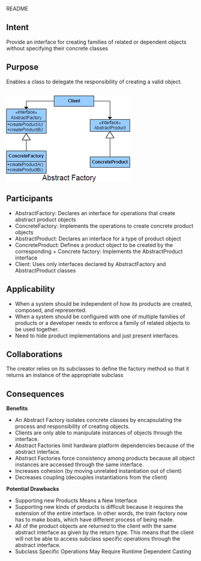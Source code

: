 README

## Intent ##

Provide an interface for creating families of related or dependent objects without specifying their concrete classes

## Purpose ##

Enables a class to delegate the responsibility of creating a valid object.

##

![alt text](./Images/AbstractFactory-1.md.png "AbstractFactory")

## Participants ##

+ AbstractFactory: Declares an interface for operations that create abstract product objects
+ ConcreteFactory: Implements the operations to create concrete product objects
+ AbstractProduct: Declares an interface for a type of product object
+ ConcreteProduct: Defines a product object to be created by the corresponding +	Concrete factory: Implements the AbstractProduct interface
+ Client: Uses only interfaces declared by AbstractFactory and AbstractProduct classes

## Applicability ##

+ When a system should be independent of how its products are created, composed, and represented.
+ When a system should be configured with one of multiple families of products or a developer needs to enforce a family of related objects to be used together.
+ Need to hide product implementations and just present interfaces.

## Collaborations ##

The creator relies on its subclasses to define the factory method so that it returns an instance of the appropriate subclass

## Consequences ##

**Benefits**

+ An Abstract Factory isolates concrete classes by encapsulating the process and responsibility of creating
objects.
+ Clients are only able to manipulate instances of objects through the interface.
+ Abstract Factories limit hardware platform dependencies because of the abstract interface.
+ Abstract Factories force consistency among products because all object instances are accessed through the same
interface.
+ Increases cohesion (by moving unrelated instantiation out of client)
+ Decreases coupling (decouples instantiations from the client)

**Potential Drawbacks**

+ Supporting new Products Means a New Interface
+ Supporting new kinds of products is difficult because it requires the extension of the entire interface. In other words, the train factory now has to make boats, which have different process of being made.
+ All of the product objects are returned to the client with the same abstract interface as given by the return type. This means that the client will not be able to access subclass specific operations through the abstract interface.
+ Subclass Specific Operations May Require Runtime Dependent Casting

